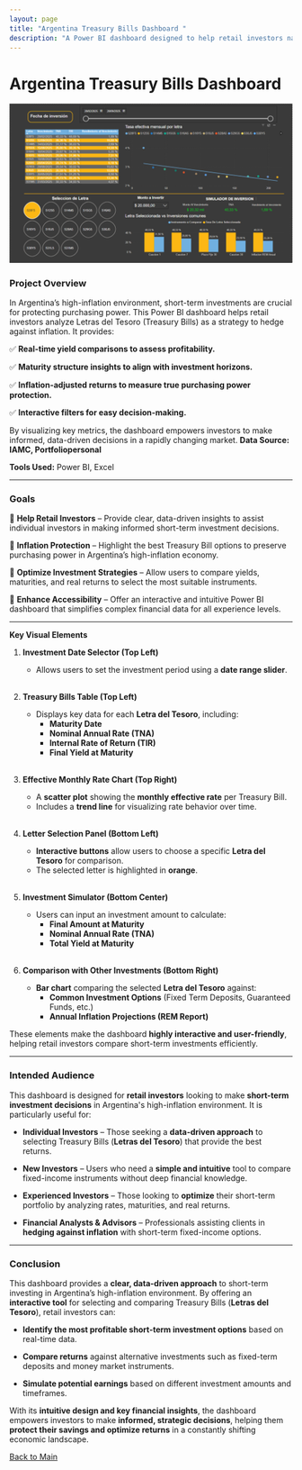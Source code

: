 ```yaml
---
layout: page
title: "Argentina Treasury Bills Dashboard "
description: "A Power BI dashboard designed to help retail investors navigate short-term investment opportunities in Letras del Tesoro, offering insights to hedge against inflation. It features yield comparisons, maturity structures, and inflation-adjusted returns, providing clear, actionable information for protecting capital in a volatile economy."
---
```


# Argentina Treasury Bills Dashboard

[![Spotify Dashboard](/assets/img/Dasboard_bonos_screen.png)](https://Savenast.github.io/portfolio/assets/img/Dasboard_bonos_screen.png)

### Project Overview

In Argentina’s high-inflation environment, short-term investments are crucial for protecting purchasing power. This Power BI dashboard helps retail investors analyze Letras del Tesoro (Treasury Bills) as a strategy to hedge against inflation. It provides:

✅ **Real-time yield comparisons to assess profitability.**

✅ **Maturity structure insights to align with investment horizons.**

✅ **Inflation-adjusted returns to measure true purchasing power protection.**

✅ **Interactive filters for easy decision-making.**

By visualizing key metrics, the dashboard empowers investors to make informed, data-driven decisions in a rapidly changing market.
**Data Source: IAMC, Portfoliopersonal**


**Tools Used:** Power BI, Excel 

---

### Goals

📌 **Help Retail Investors** – Provide clear, data-driven insights to assist individual investors in making informed short-term investment decisions.

📌 **Inflation Protection** – Highlight the best Treasury Bill options to preserve purchasing power in Argentina’s high-inflation economy.

📌 **Optimize Investment Strategies** – Allow users to compare yields, maturities, and real returns to select the most suitable instruments.

📌 **Enhance Accessibility** – Offer an interactive and intuitive Power BI dashboard that simplifies complex financial data for all experience levels.

---

**Key Visual Elements**

1. **Investment Date Selector (Top Left)** <br>
   - Allows users to set the investment period using a **date range slider**. <br><br>

2. **Treasury Bills Table (Top Left)** <br>
   - Displays key data for each **Letra del Tesoro**, including: <br>
     - **Maturity Date** <br>
     - **Nominal Annual Rate (TNA)** <br>
     - **Internal Rate of Return (TIR)** <br>
     - **Final Yield at Maturity** <br><br>

3. **Effective Monthly Rate Chart (Top Right)** <br>
   - A **scatter plot** showing the **monthly effective rate** per Treasury Bill. <br>
   - Includes a **trend line** for visualizing rate behavior over time. <br><br>

4. **Letter Selection Panel (Bottom Left)** <br>
   - **Interactive buttons** allow users to choose a specific **Letra del Tesoro** for comparison. <br>
   - The selected letter is highlighted in **orange**. <br><br>

5. **Investment Simulator (Bottom Center)** <br>
   - Users can input an investment amount to calculate: <br>
     - **Final Amount at Maturity** <br>
     - **Nominal Annual Rate (TNA)** <br>
     - **Total Yield at Maturity** <br><br>

6. **Comparison with Other Investments (Bottom Right)** <br>
   - **Bar chart** comparing the selected **Letra del Tesoro** against: <br>
     - **Common Investment Options** (Fixed Term Deposits, Guaranteed Funds, etc.) <br>
     - **Annual Inflation Projections (REM Report)** <br>



These elements make the dashboard **highly interactive and user-friendly**, helping retail investors compare short-term investments efficiently.

---

### Intended Audience

This dashboard is designed for **retail investors** looking to make **short-term investment decisions** in Argentina's high-inflation environment. It is particularly useful for:  

- **Individual Investors** – Those seeking a **data-driven approach** to selecting Treasury Bills (**Letras del Tesoro**) that provide the best returns.

- **New Investors** – Users who need a **simple and intuitive** tool to compare fixed-income instruments without deep financial knowledge.

- **Experienced Investors** – Those looking to **optimize** their short-term portfolio by analyzing rates, maturities, and real returns.

- **Financial Analysts & Advisors** – Professionals assisting clients in **hedging against inflation** with short-term fixed-income options.

---


### Conclusion

This dashboard provides a **clear, data-driven approach** to short-term investing in Argentina’s high-inflation environment. By offering an **interactive tool** for selecting and comparing Treasury Bills (**Letras del Tesoro**), retail investors can:  

- **Identify the most profitable short-term investment options** based on real-time data.

- **Compare returns** against alternative investments such as fixed-term deposits and money market instruments.

- **Simulate potential earnings** based on different investment amounts and timeframes.

With its **intuitive design and key financial insights**, the dashboard empowers investors to make **informed, strategic decisions**, helping them **protect their savings and optimize returns** in a constantly shifting economic landscape.  

[Back to Main](/portfolio)
